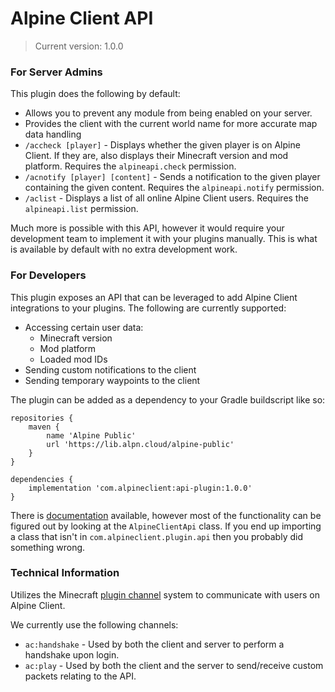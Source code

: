 # Alpine Client API
> Current version: 1.0.0

### For Server Admins
This plugin does the following by default:

- Allows you to prevent any module from being enabled on your server.
- Provides the client with the current world name for more accurate map data handling
- `/accheck [player]` - Displays whether the given player is on Alpine Client. If they are, also displays their Minecraft version and mod platform. Requires the `alpineapi.check` permission.
- `/acnotify [player] [content]` - Sends a notification to the given player containing the given content.  Requires the `alpineapi.notify` permission.
- `/aclist` - Displays a list of all online Alpine Client users. Requires the `alpineapi.list` permission.

Much more is possible with this API, however it would require your development team to implement it with your plugins manually. This is what is available by default with no extra development work.

### For Developers
This plugin exposes an API that can be leveraged to add Alpine Client integrations to your plugins. The following are currently supported:

- Accessing certain user data:
  - Minecraft version
  - Mod platform
  - Loaded mod IDs
- Sending custom notifications to the client
- Sending temporary waypoints to the client

The plugin can be added as a dependency to your Gradle buildscript like so:

```
repositories {
    maven {
        name 'Alpine Public'
        url 'https://lib.alpn.cloud/alpine-public'
    }
}

dependencies {
    implementation 'com.alpineclient:api-plugin:1.0.0'
}
```

There is [documentation](https://docs.alpineclient.com/) available, however most of the functionality can be figured out by looking at the `AlpineClientApi` class. If you end up importing a class that isn't in `com.alpineclient.plugin.api` then you probably did something wrong.


### Technical Information
Utilizes the Minecraft [plugin channel](https://wiki.vg/Plugin_channels) system to communicate with users on Alpine Client.

We currently use the following channels:

- `ac:handshake` - Used by both the client and server to perform a handshake upon login.
- `ac:play` - Used by both the client and the server to send/receive custom packets relating to the API.